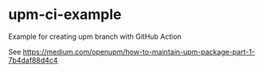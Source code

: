 # upm-ci-example
Example for creating upm branch with GitHub Action

See https://medium.com/openupm/how-to-maintain-upm-package-part-1-7b4daf88d4c4
